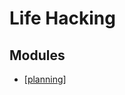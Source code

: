 # Life Hacking

Modules
---

- [[planning]]

[//begin]: # "Autogenerated link references for markdown compatibility"
[planning]: planning/planning.md "Planning"
[//end]: # "Autogenerated link references"